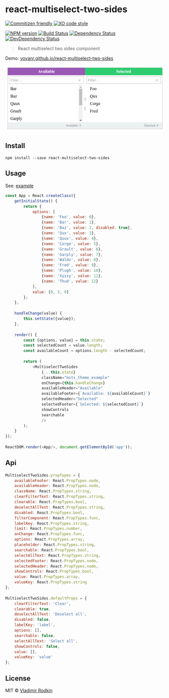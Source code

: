 # react-multiselect-two-sides

[![Commitizen friendly][commitizen-image]][commitizen-url]
[![XO code style][codestyle-image]][codestyle-url]

[![NPM version][npm-image]][npm-url]
[![Build Status][travis-image]][travis-url]
[![Dependency Status][depstat-image]][depstat-url]
[![DevDependency Status][depstat-dev-image]][depstat-dev-url]

> React multiselect two sides component

Demo: [vovanr.github.io/react-multiselect-two-sides][demo]

![](preview.png)

## Install

```
npm install --save react-multiselect-two-sides
```

## Usage
See: [example](example/app.jsx)

```js
const App = React.createClass({
    getInitialState() {
        return {
            options: [
                {name: 'Foo', value: 0},
                {name: 'Bar', value: 1},
                {name: 'Baz', value: 2, disabled: true},
                {name: 'Qux', value: 3},
                {name: 'Quux', value: 4},
                {name: 'Corge', value: 5},
                {name: 'Grault', value: 6},
                {name: 'Garply', value: 7},
                {name: 'Waldo', value: 8},
                {name: 'Fred', value: 9},
                {name: 'Plugh', value: 10},
                {name: 'Xyzzy', value: 11},
                {name: 'Thud', value: 12}
            ],
            value: [0, 3, 9]
        };
    },

    handleChange(value) {
        this.setState({value});
    },

    render() {
        const {options, value} = this.state;
        const selectedCount = value.length;
        const availableCount = options.length - selectedCount;

        return (
            <MultiselectTwoSides
                {...this.state}
                className="msts_theme_example"
                onChange={this.handleChange}
                availableHeader="Available"
                availableFooter={`Available: ${availableCount}`}
                selectedHeader="Selected"
                selectedFooter={`Selected: ${selectedCount}`}
                showControls
                searchable
                />
        );
    }
});

ReactDOM.render(<App/>, document.getElementById('app'));
```

## Api

```js
MultiselectTwoSides.propTypes = {
    availableFooter: React.PropTypes.node,
    availableHeader: React.PropTypes.node,
    className: React.PropTypes.string,
    clearFilterText: React.PropTypes.string,
    clearable: React.PropTypes.bool,
    deselectAllText: React.PropTypes.string,
    disabled: React.PropTypes.bool,
    filterComponent: React.PropTypes.func,
    labelKey: React.PropTypes.string,
    limit: React.PropTypes.number,
    onChange: React.PropTypes.func,
    options: React.PropTypes.array,
    placeholder: React.PropTypes.string,
    searchable: React.PropTypes.bool,
    selectAllText: React.PropTypes.string,
    selectedFooter: React.PropTypes.node,
    selectedHeader: React.PropTypes.node,
    showControls: React.PropTypes.bool,
    value: React.PropTypes.array,
    valueKey: React.PropTypes.string
};

MultiselectTwoSides.defaultProps = {
    clearFilterText: 'Clear',
    clearable: true,
    deselectAllText: 'Deselect all',
    disabled: false,
    labelKey: 'label',
    options: [],
    searchable: false,
    selectAllText: 'Select all',
    showControls: false,
    value: [],
    valueKey: 'value'
};
```

## License
MIT © [Vladimir Rodkin](https://github.com/VovanR)

[demo]: http://vovanr.github.io/react-multiselect-two-sides

[commitizen-url]: http://commitizen.github.io/cz-cli/
[commitizen-image]: https://img.shields.io/badge/commitizen-friendly-brightgreen.svg?style=flat-square

[codestyle-url]: https://github.com/sindresorhus/xo
[codestyle-image]: https://img.shields.io/badge/code_style-XO-5ed9c7.svg?style=flat-square

[npm-url]: https://npmjs.org/package/react-multiselect-two-sides
[npm-image]: https://img.shields.io/npm/v/react-multiselect-two-sides.svg?style=flat-square

[travis-url]: https://travis-ci.org/VovanR/react-multiselect-two-sides
[travis-image]: https://img.shields.io/travis/VovanR/react-multiselect-two-sides.svg?style=flat-square

[depstat-url]: https://david-dm.org/VovanR/react-multiselect-two-sides
[depstat-image]: https://david-dm.org/VovanR/react-multiselect-two-sides.svg?style=flat-square

[depstat-dev-url]: https://david-dm.org/VovanR/react-multiselect-two-sides
[depstat-dev-image]: https://david-dm.org/VovanR/react-multiselect-two-sides/dev-status.svg?style=flat-square
